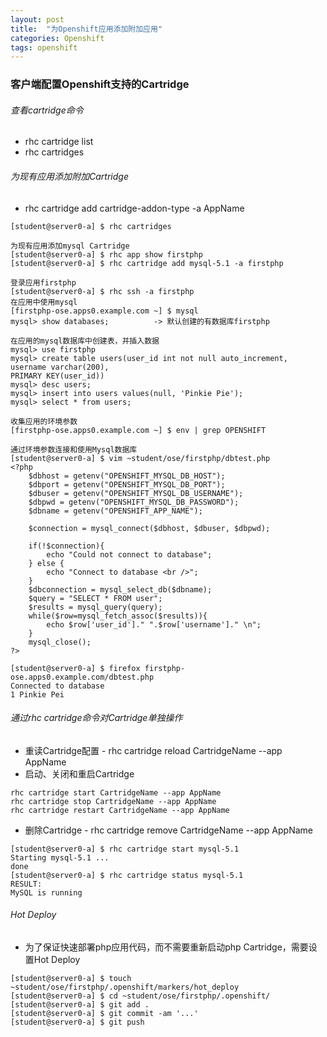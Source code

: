 ```yaml
---
layout: post
title:  "为Openshift应用添加附加应用"
categories: Openshift
tags: openshift
---
```


### 客户端配置Openshift支持的Cartridge

###### 查看cartridge命令

*    rhc cartridge list
*    rhc cartridges

###### 为现有应用添加附加Cartridge

*    rhc cartridge add cartridge-addon-type -a AppName

```
[student@server0-a] $ rhc cartridges

为现有应用添加mysql Cartridge
[student@server0-a] $ rhc app show firstphp
[student@server0-a] $ rhc cartridge add mysql-5.1 -a firstphp

登录应用firstphp
[student@server0-a] $ rhc ssh -a firstphp
在应用中使用mysql
[firstphp-ose.apps0.example.com ~] $ mysql
mysql> show databases;          -> 默认创建的有数据库firstphp

在应用的mysql数据库中创建表，并插入数据
mysql> use firstphp
mysql> create table users(user_id int not null auto_increment,
username varchar(200),
PRIMARY KEY(user_id))
mysql> desc users;
mysql> insert into users values(null, 'Pinkie Pie');
mysql> select * from users;

收集应用的环境参数
[firstphp-ose.apps0.example.com ~] $ env | grep OPENSHIFT

通过环境参数连接和使用Mysql数据库
[student@server0-a] $ vim ~student/ose/firstphp/dbtest.php
<?php
    $dbhost = getenv("OPENSHIFT_MYSQL_DB_HOST");
    $dbport = getenv("OPENSHIFT_MYSQL_DB_PORT");
    $dbuser = getenv("OPENSHIFT_MYSQL_DB_USERNAME");
    $dbpwd = getenv("OPENSHIFT_MYSQL_DB_PASSWORD");
    $dbname = getenv("OPENSHIFT_APP_NAME");

    $connection = mysql_connect($dbhost, $dbuser, $dbpwd);

    if(!$connection){
        echo "Could not connect to database";
    } else {
        echo "Connect to database <br />";
    }
    $dbconnection = mysql_select_db($dbname);
    $query = "SELECT * FROM user";
    $results = mysql_query(query);
    while($row=mysql_fetch_assoc($results)){
        echo $row['user_id']." ".$row['username']." \n";
    }
    mysql_close();
?>

[student@server0-a] $ firefox firstphp-ose.apps0.example.com/dbtest.php
Connected to database
1 Pinkie Pei
```

###### 通过rhc cartridge命令对Cartridge单独操作

*    重读Cartridge配置  -    rhc cartridge reload CartridgeName --app AppName
*    启动、关闭和重启Cartridge  

```
rhc cartridge start CartridgeName --app AppName
rhc cartridge stop CartridgeName --app AppName
rhc cartridge restart CartridgeName --app AppName
```
   
*    删除Cartridge  -   rhc cartridge remove CartridgeName --app AppName

```
[student@server0-a] $ rhc cartridge start mysql-5.1
Starting mysql-5.1 ...
done
[student@server0-a] $ rhc cartridge status mysql-5.1
RESULT:
MySQL is running
```

###### Hot Deploy

*    为了保证快速部署php应用代码，而不需要重新启动php Cartridge，需要设置Hot Deploy

```
[student@server0-a] $ touch ~student/ose/firstphp/.openshift/markers/hot_deploy
[student@server0-a] $ cd ~student/ose/firstphp/.openshift/
[student@server0-a] $ git add .
[student@server0-a] $ git commit -am '...'
[student@server0-a] $ git push
```

